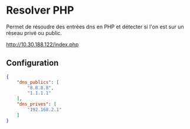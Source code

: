 # Resolver PHP

Permet de résoudre des entrées dns en PHP et détecter si l'on est sur un réseau privé ou public.

http://10.30.188.122/index.php

## Configuration
```json
{
    "dns_publics": [
        "8.8.8.8",
        "1.1.1.1"
    ],
    "dns_prives": [
        "192.168.2.1"
    ]
}

```

